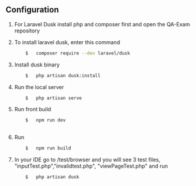 
## Configuration

1.  For Laravel Dusk install php and composer first and open the QA-Exam repository

2.  To install laravel dusk, enter this command

    ```bash
        $   composer require --dev laravel/dusk
    ```

3.  Install dusk binary

    ```bash
        $   php artisan dusk:install
    ```

4.  Run the local server

    ```bash
        $   php artisan serve
    ```

5.  Run front build

    ```bash
        $   npm run dev
        
    ```

6.  Run

    ```bash
        $   npm run build
    ```

7.  In your IDE go to /test/browser and you will see 3 test files, "inputTest.php","invalidtest.php", "viewPageTest.php" and run

    ```bash
        $   php artisan dusk
    ```


